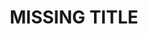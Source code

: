 ---
schema: mmt
title: MISSING TITLE
organization: TA_90_CAN85_D
notes:
resources: 
  - name: TA_90_CAN85_D
    URL: 
    format: .tif
    bounds: 143.80000000, 148.50000000, -43.74250000, -39.30000000
    spatial_res: 8 arcsec (~240m)
licence: https://creativecommons.org/licenses/by/4.0/
category:
  -
publication: 
maintainer: Chris Ware
maintainer_email: Chris.Ware@csiro.au
last_modified: 2017-10-24
internal_id: 92ea09a0cbaa43da18c3fd95c4eb23c0
---